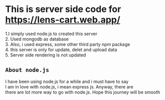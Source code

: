 # This is server side code for https://lens-cart.web.app/
1.I simply used node.js to created this server \
2. Used mongodb as database \
3. Also, i used express, some other third party npm package \
4. this server is only for update, delet and upload data\
5. Server side rendering is not updated

## `About node.js`
I have been using node.js for a while and i must have to say \
I am in love with node.js, i mean express js. Anyway, there are \
there are lot more way to go with node.js. Hope this journey will be smooth


